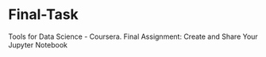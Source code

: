 # Final-Task
Tools for Data Science - Coursera. Final Assignment: Create and Share Your Jupyter Notebook
